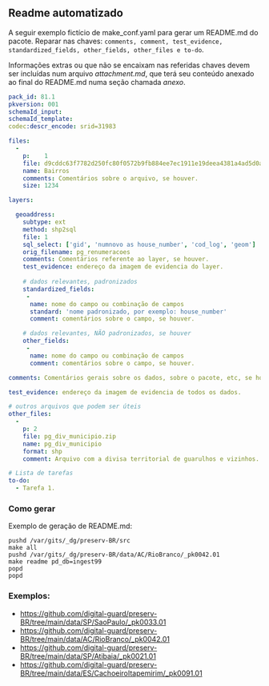 ## Readme automatizado

A seguir exemplo fictício de make_conf.yaml para gerar um README.md do pacote. Reparar nas chaves: `comments, comment, test_evidence, standardized_fields, other_fields, other_files e to-do`.

Informações extras ou que não se encaixam nas referidas chaves devem ser incluídas num arquivo _attachment.md_, que terá seu conteúdo anexado ao final do README.md numa seção chamada _anexo_.


```yaml
pack_id: 81.1
pkversion: 001
schemaId_input: 
schemaId_template: 
codec:descr_encode: srid=31983

files:
  -
    p:    1
    file: d9cddc63f7782d250fc80f0572b9fb884ee7ec1911e19deea4381a4ad5d0a172.zip
    name: Bairros
    comments: Comentários sobre o arquivo, se houver.
    size: 1234

layers:

  geoaddress:
    subtype: ext
    method: shp2sql
    file: 1
    sql_select: ['gid', 'numnovo as house_number', 'cod_log', 'geom']
    orig_filename: pg_renumeracoes
    comments: Comentários referente ao layer, se houver.
    test_evidence: endereço da imagem de evidencia do layer.
    
    # dados relevantes, padronizados
    standardized_fields:
     -
      name: nome do campo ou combinação de campos
      standard: 'nome padronizado, por exemplo: house_number'
      comment: comentários sobre o campo, se houver.

    # dados relevantes, NÃO padronizados, se houver
    other_fields:
     -
      name: nome do campo ou combinação de campos
      comment: comentários sobre o campo, se houver.

comments: Comentários gerais sobre os dados, sobre o pacote, etc, se houver.

test_evidence: endereço da imagem de evidencia de todos os dados. 

# outros arquivos que podem ser úteis
other_files:
  -
    p: 2
    file: pg_div_municipio.zip
    name: pg_div_municipio
    format: shp
    comment: Arquivo com a divisa territorial de guarulhos e vizinhos.

# Lista de tarefas
to-do: 
  - Tarefa 1.
```

### Como gerar

Exemplo de geração de README.md:

```
pushd /var/gits/_dg/preserv-BR/src
make all
pushd /var/gits/_dg/preserv-BR/data/AC/RioBranco/_pk0042.01
make readme pd_db=ingest99
popd
popd
```

### Exemplos:

* https://github.com/digital-guard/preserv-BR/tree/main/data/SP/SaoPaulo/_pk0033.01
* https://github.com/digital-guard/preserv-BR/tree/main/data/AC/RioBranco/_pk0042.01
* https://github.com/digital-guard/preserv-BR/tree/main/data/SP/Atibaia/_pk0021.01
* https://github.com/digital-guard/preserv-BR/tree/main/data/ES/CachoeiroItapemirim/_pk0091.01
